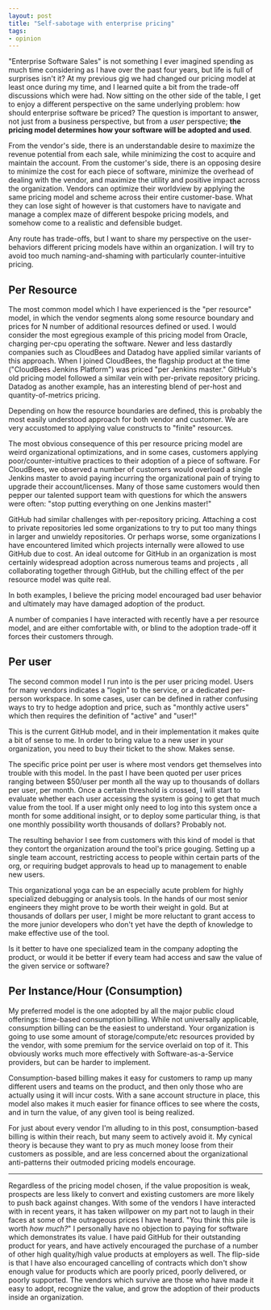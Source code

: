 ```yaml
---
layout: post
title: "Self-sabotage with enterprise pricing"
tags:
- opinion
---
```


"Enterprise Software Sales" is not something I ever imagined spending as much
time considering as I have over the past four years, but life is full of
surprises isn't it? At my previous gig we had changed our pricing model at
least once during my time, and I learned quite a bit from the trade-off
discussions which were had. Now sitting on the other side of the table, I get
to enjoy a different perspective on the same underlying problem: how should
enterprise software be priced? The question is important to answer, not just
from a business perspective, but from a _user_ perspective; **the pricing model
determines how your software will be adopted and used**.

From the vendor's side, there is an understandable desire to maximize the
revenue potential from each sale, while minimizing the cost to acquire and
maintain the account. From the customer's side, there is an opposing desire to
minimize the cost for each piece of software, minimize the overhead of dealing
with the vendor, and maximize the utility and positive impact across the
organization. Vendors can optimize their worldview by applying the same
pricing model and scheme across their entire customer-base. What they can lose
sight of however is that customers have to navigate and manage a complex maze
of different bespoke pricing models, and somehow come to a realistic and
defensible budget.

Any route has trade-offs, but I want to share my perspective on the
user-behaviors different pricing models have within an organization. I will try
to avoid too much naming-and-shaming with particularly counter-intuitive
pricing.

## Per Resource


The most common model which I have experienced is the "per resource" model,
in which the vendor segments along some resource boundary and prices for N
number of additional resources defined or used. I would consider the most
egregious example of this pricing model from Oracle, charging per-cpu operating
the software. Newer and less dastardly companies such as CloudBees and Datadog
have applied similar variants of this approach. When I joined CloudBees, the
flagship product at the time ("CloudBees Jenkins Platform") was priced "per
Jenkins master." GitHub's old pricing model followed a similar vein with
per-private repository pricing. Datadog as another example, has an interesting
blend of per-host and quantity-of-metrics pricing. 

Depending on how the resource boundaries are defined, this is probably the most
easily understood approach for both vendor and customer. We are very
accustomed to applying value constructs to "finite" resources.

The most obvious consequence of this per resource pricing model are weird
organizational optimizations, and in some cases, customers applying
poor/counter-intuitive practices to their adoption of a piece of software. For
CloudBees, we observed a number of customers would overload a single Jenkins
master to avoid paying incurring the organizational pain of trying to upgrade
their account/licenses. Many of those same customers would then pepper our
talented support team with questions for which the answers were often: "stop
putting everything on one Jenkins master!"

GitHub had similar challenges with per-repository pricing. Attaching a cost to
private repositories led some organizations to try to put too many things in
larger and unwieldy repositories. Or perhaps worse, some organizations I
have encountered limited which projects internally were allowed to use GitHub
due to cost. An ideal outcome for GitHub in an organization is most certainly
widespread adoption across numerous teams and projects , all collaborating
together through GitHub, but the chilling effect of the per resource model was
quite real.

In both examples, I believe the pricing model encouraged bad user behavior and
ultimately may have damaged adoption of the product.

A number of companies I have interacted with recently have a per resource
model, and are either comfortable with, or blind to the adoption trade-off it
forces their customers through.


## Per user

The second common model I run into is the per user pricing model. Users for
many vendors indicates a "login" to the service, or a dedicated per-person
workspace. In some cases, user can be defined in rather confusing ways to try
to hedge adoption and price, such as "monthly active users" which then requires
the definition of "active" and "user!"

This is the current GitHub model, and in their implementation it makes quite a
bit of sense to me. In order to bring value to a new user in your organization,
you need to buy their ticket to the show. Makes sense. 

The specific price point per user is where most vendors get themselves into
trouble with this model. In the past I have been quoted per user prices
ranging between $50/user per month all the way up to thousands of dollars per
user, per month. Once a certain threshold is crossed, I will start to evaluate
whether each user accessing the system is going to get that much value from the
tool. If a user might only need to log into this system once a month for some
additional insight, or to deploy some particular thing, is that one monthly
possibility worth thousands of dollars? Probably not.

The resulting behavior I see from customers with this kind of model is that
they contort the organization around the tool's price gouging. Setting up a
single team account, restricting access to people within certain parts of the
org, or requiring budget approvals to head up to management to enable new
users.

This organizational yoga can be an especially acute problem for highly
specialized debugging or analysis tools. In the hands of our most senior
engineers they might prove to be worth their weight in gold. But at thousands
of dollars per user, I might be more reluctant to grant access to the more
junior developers who don't yet have the depth of knowledge to make effective
use of the tool.

Is it better to have one specialized team in the company adopting the product,
or would it be better if every team had access and saw the value of the given
service or software?




## Per Instance/Hour (Consumption)

My preferred model is the one adopted by all the major public cloud offerings:
time-based consumption billing. While not universally applicable, consumption
billing can be the easiest to understand. Your organization is going to use
some amount of storage/compute/etc resources provided by the vendor, with some
premium for the service overlaid on top of it. This obviously works much more
effectively with Software-as-a-Service providers, but can be harder to
implement.

Consumption-based billing makes it easy for customers to ramp up many different
users and teams on the product, and then only those who are actually using it
will incur costs. With a sane account structure in place, this model also makes
it much easier for finance offices to see where the costs, and in turn the
value, of any given tool is being realized.

For just about every vendor I'm alluding to in this post, consumption-based
billing is within their reach, but many seem to actively avoid it. My cynical
theory is because they want to pry as much money loose from their customers as
possible, and are less concerned about the organizational anti-patterns their
outmoded pricing models encourage.


---

Regardless of the pricing model chosen, if the value proposition is weak,
prospects are less likely to convert and existing customers are more likely to
push back against changes.  With some of the vendors I have interacted with in
recent years, it has taken willpower on my part not to laugh in their faces at
some of the outrageous prices I have heard. "You think this pile is worth _how
much?_" I personally have no objection to paying for software which
demonstrates its value. I have paid GitHub for their outstanding product for
years, and have actively encouraged the purchase of a number of other high
quality/high value products at employers as well. The flip-side is that I have
also encouraged cancelling of contracts which don't show enough value for
products which are poorly priced, poorly delivered, or poorly supported. The
vendors which survive are those who have made it easy to adopt, recognize the
value, and grow the adoption of their products inside an organization.
